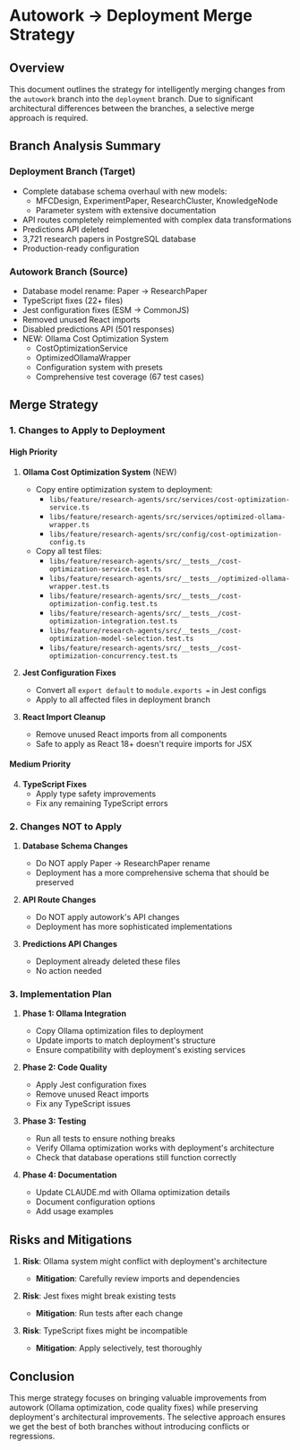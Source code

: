 # Autowork → Deployment Merge Strategy

## Overview

This document outlines the strategy for intelligently merging changes from the
`autowork` branch into the `deployment` branch. Due to significant architectural
differences between the branches, a selective merge approach is required.

## Branch Analysis Summary

### Deployment Branch (Target)

- Complete database schema overhaul with new models:
  - MFCDesign, ExperimentPaper, ResearchCluster, KnowledgeNode
  - Parameter system with extensive documentation
- API routes completely reimplemented with complex data transformations
- Predictions API deleted
- 3,721 research papers in PostgreSQL database
- Production-ready configuration

### Autowork Branch (Source)

- Database model rename: Paper → ResearchPaper
- TypeScript fixes (22+ files)
- Jest configuration fixes (ESM → CommonJS)
- Removed unused React imports
- Disabled predictions API (501 responses)
- NEW: Ollama Cost Optimization System
  - CostOptimizationService
  - OptimizedOllamaWrapper
  - Configuration system with presets
  - Comprehensive test coverage (67 test cases)

## Merge Strategy

### 1. Changes to Apply to Deployment

#### High Priority

1. **Ollama Cost Optimization System** (NEW)

   - Copy entire optimization system to deployment:
     - `libs/feature/research-agents/src/services/cost-optimization-service.ts`
     - `libs/feature/research-agents/src/services/optimized-ollama-wrapper.ts`
     - `libs/feature/research-agents/src/config/cost-optimization-config.ts`
   - Copy all test files:
     - `libs/feature/research-agents/src/__tests__/cost-optimization-service.test.ts`
     - `libs/feature/research-agents/src/__tests__/optimized-ollama-wrapper.test.ts`
     - `libs/feature/research-agents/src/__tests__/cost-optimization-config.test.ts`
     - `libs/feature/research-agents/src/__tests__/cost-optimization-integration.test.ts`
     - `libs/feature/research-agents/src/__tests__/cost-optimization-model-selection.test.ts`
     - `libs/feature/research-agents/src/__tests__/cost-optimization-concurrency.test.ts`

2. **Jest Configuration Fixes**

   - Convert all `export default` to `module.exports =` in Jest configs
   - Apply to all affected files in deployment branch

3. **React Import Cleanup**
   - Remove unused React imports from all components
   - Safe to apply as React 18+ doesn't require imports for JSX

#### Medium Priority

4. **TypeScript Fixes**
   - Apply type safety improvements
   - Fix any remaining TypeScript errors

### 2. Changes NOT to Apply

1. **Database Schema Changes**

   - Do NOT apply Paper → ResearchPaper rename
   - Deployment has a more comprehensive schema that should be preserved

2. **API Route Changes**

   - Do NOT apply autowork's API changes
   - Deployment has more sophisticated implementations

3. **Predictions API Changes**
   - Deployment already deleted these files
   - No action needed

### 3. Implementation Plan

1. **Phase 1: Ollama Integration**

   - Copy Ollama optimization files to deployment
   - Update imports to match deployment's structure
   - Ensure compatibility with deployment's existing services

2. **Phase 2: Code Quality**

   - Apply Jest configuration fixes
   - Remove unused React imports
   - Fix any TypeScript issues

3. **Phase 3: Testing**

   - Run all tests to ensure nothing breaks
   - Verify Ollama optimization works with deployment's architecture
   - Check that database operations still function correctly

4. **Phase 4: Documentation**
   - Update CLAUDE.md with Ollama optimization details
   - Document configuration options
   - Add usage examples

## Risks and Mitigations

1. **Risk**: Ollama system might conflict with deployment's architecture

   - **Mitigation**: Carefully review imports and dependencies

2. **Risk**: Jest fixes might break existing tests

   - **Mitigation**: Run tests after each change

3. **Risk**: TypeScript fixes might be incompatible
   - **Mitigation**: Apply selectively, test thoroughly

## Conclusion

This merge strategy focuses on bringing valuable improvements from autowork
(Ollama optimization, code quality fixes) while preserving deployment's
architectural improvements. The selective approach ensures we get the best of
both branches without introducing conflicts or regressions.
